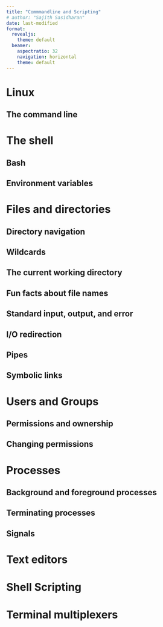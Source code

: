 ```yaml
---
title: "Commmandline and Scripting"
# author: "Sajith Sasidharan"
date: last-modified
format:
  revealjs:
    theme: default
  beamer:
    aspectratio: 32
    navigation: horizontal
    theme: default
---
```


# Linux

## The command line

# The shell

## Bash

## Environment variables

# Files and directories

## Directory navigation

## Wildcards

## The current working directory

## Fun facts about file names

## Standard input, output, and error

## I/O redirection

## Pipes

## Symbolic links

# Users and Groups

## Permissions and ownership

## Changing permissions


# Processes

## Background and foreground processes

## Terminating processes

## Signals

# Text editors

# Shell Scripting

# Terminal multiplexers
